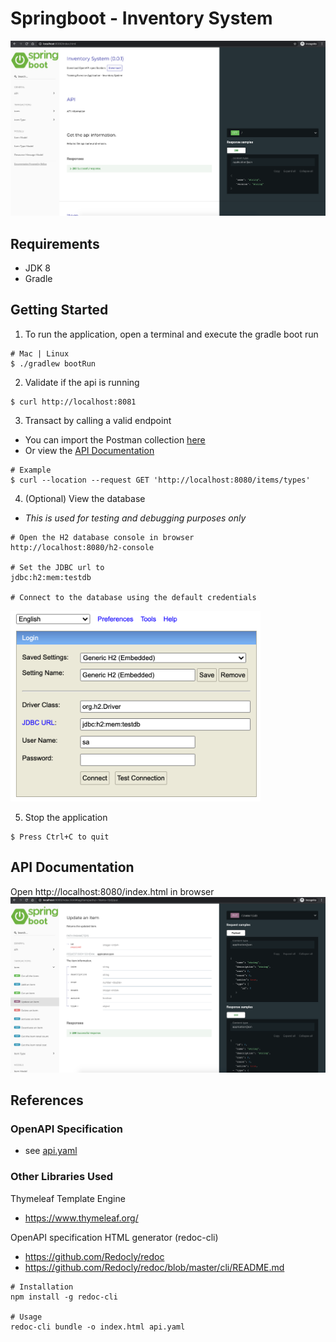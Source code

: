 # Springboot - Inventory System #
![Inventory System](docs/screenshots/api_documentation_index.png)

## Requirements ##
  - JDK 8
  - Gradle

## Getting Started ##
1. To run the application, open a terminal and execute the gradle boot run
```
# Mac | Linux
$ ./gradlew bootRun
```

2. Validate if the api is running
```
$ curl http://localhost:8081
```

3. Transact by calling a valid endpoint
* You can import the Postman collection [here](docs/postman)
* Or view the [API Documentation](#api-documentation)
```
# Example
$ curl --location --request GET 'http://localhost:8080/items/types'
```

4. (Optional) View the database
* _This is used for testing and debugging purposes only_
```
# Open the H2 database console in browser
http://localhost:8080/h2-console

# Set the JDBC url to
jdbc:h2:mem:testdb

# Connect to the database using the default credentials
```
<img src="docs/screenshots/h2_console_connect.png" width="400" height="305">

5. Stop the application
```
$ Press Ctrl+C to quit
```

## API Documentation ##
Open http://localhost:8080/index.html in browser
![Inventory System](docs/screenshots/api_documentation_transactions.png)

## References ##
### OpenAPI Specification ###
* see [api.yaml](src/main/api/api.yaml)

### Other Libraries Used ###
Thymeleaf Template Engine
* https://www.thymeleaf.org/

OpenAPI specification HTML generator (redoc-cli)
* https://github.com/Redocly/redoc
* https://github.com/Redocly/redoc/blob/master/cli/README.md
```
# Installation
npm install -g redoc-cli

# Usage
redoc-cli bundle -o index.html api.yaml
```
